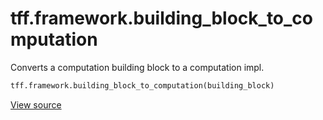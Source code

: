 <div itemscope itemtype="http://developers.google.com/ReferenceObject">
<meta itemprop="name" content="tff.framework.building_block_to_computation" />
<meta itemprop="path" content="Stable" />
</div>

# tff.framework.building_block_to_computation

Converts a computation building block to a computation impl.

```python
tff.framework.building_block_to_computation(building_block)
```

<a target="_blank" href=http://github.com/tensorflow/federated/tree/master/tensorflow_federated/python/core/impl/computation_wrapper_instances.py>View
source</a>

<!-- Placeholder for "Used in" -->
